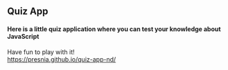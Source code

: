 ## Quiz App <br>

#### Here is a little quiz application where you can test your knowledge about JavaScript <br>

Have fun to play with it! <br>
https://presnia.github.io/quiz-app-nd/
